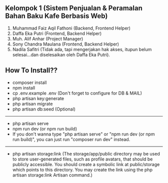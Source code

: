 ## Kelompok 1 (Sistem Penjualan & Peramalan Bahan Baku Kafe Berbasis Web)
1. Muhammad Faiz Aqil Fathoni (Backend, Frontend Helper)
2. Daffa Eka Putri (Frontend, Backend Helper)
3. Muh. Alif Anhar (Project Manager)
4. Sony Chandra Maulana (Frontend, Backend Helper)
5. Nadila Safitri (Tidak ada, tapi mengerjakan hak akses, itupun belum selesai...dan diselesaikan oleh Daffa Eka Putri).

## How To Install??

- composer install
- npm install
- cp .env.example .env (Don't forget to configure for DB & MAIL)
- php artisan key:generate
- php artisan migrate
- php artisan db:seed (Optional)
______________________________________________
- php artisan serve
- npm run dev (or npm run build)
- If you don't wanna type "php artisan serve" or "npm run dev (or npm run build)", you can just run "composer run dev" instead.
______________________________________________
- php artisan storage:link (The storage/app/public directory may be used to store user-generated files, such as profile avatars, that should be publicly accessible. You should create a symbolic link at public/storage which points to this directory. You may create the link using the php artisan storage:link Artisan command.)

